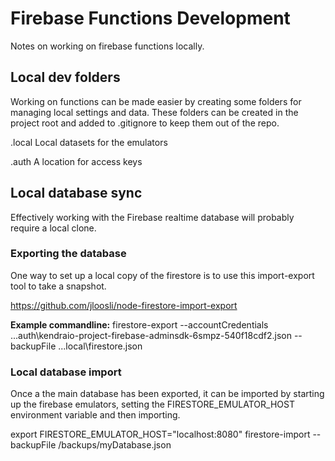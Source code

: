 # Firebase Functions Development

Notes on working on firebase functions locally.

## Local dev folders

Working on functions can be made easier by creating some folders for managing local settings and data.
These folders can be created in the project root and added to .gitignore to keep them out of the repo.

.local
Local datasets for the emulators

.auth
A location for access keys

## Local database sync

Effectively working with the Firebase realtime database will probably require a local clone.

### Exporting the database

One way to set up a local copy of the firestore is to use this import-export tool to take a snapshot.

<https://github.com/jloosli/node-firestore-import-export>

**Example commandline:**
firestore-export --accountCredentials ..\.auth\kendraio-project-firebase-adminsdk-6smpz-540f18cdf2.json --backupFile ..\.local\firestore.json

### Local database import

Once a the main database has been exported, it can be imported by starting up the firebase emulators, setting the FIRESTORE_EMULATOR_HOST environment variable and then importing.

export FIRESTORE_EMULATOR_HOST="localhost:8080"
firestore-import --backupFile /backups/myDatabase.json